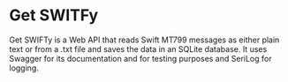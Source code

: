 # Get SWITFy

Get SWIFTy is a Web API that reads Swift MT799 messages as either plain text or from a .txt file and saves the data in an SQLite database. It uses Swagger for its documentation and for testing purposes and SeriLog for logging.
